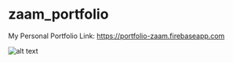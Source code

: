 # zaam_portfolio
My Personal Portfolio
Link: https://portfolio-zaam.firebaseapp.com

![alt text](https://i.ibb.co/rH3NYxb/image-2023-01-07-023531201.png)
